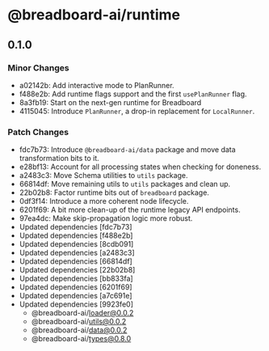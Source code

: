 # @breadboard-ai/runtime

## 0.1.0

### Minor Changes

- a02142b: Add interactive mode to PlanRunner.
- f488e2b: Add runtime flags support and the first `usePlanRunner` flag.
- 8a3fb19: Start on the next-gen runtime for Breadboard
- 4115045: Introduce `PlanRunner`, a drop-in replacement for `LocalRunner`.

### Patch Changes

- fdc7b73: Introduce `@breadboard-ai/data` package and move data transformation
  bits to it.
- e28bf13: Account for all processing states when checking for doneness.
- a2483c3: Move Schema utilities to `utils` package.
- 66814df: Move remaining utils to `utils` packages and clean up.
- 22b02b8: Factor runtime bits out of `breadboard` package.
- 0df3f14: Introduce a more coherent node lifecycle.
- 6201f69: A bit more clean-up of the runtime legacy API endpoints.
- 97ea4dc: Make skip-propagation logic more robust.
- Updated dependencies [fdc7b73]
- Updated dependencies [f488e2b]
- Updated dependencies [8cdb091]
- Updated dependencies [a2483c3]
- Updated dependencies [66814df]
- Updated dependencies [22b02b8]
- Updated dependencies [bb833fa]
- Updated dependencies [6201f69]
- Updated dependencies [a7c691e]
- Updated dependencies [9923fe0]
  - @breadboard-ai/loader@0.0.2
  - @breadboard-ai/utils@0.0.2
  - @breadboard-ai/data@0.0.2
  - @breadboard-ai/types@0.8.0
